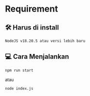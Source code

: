 # Requirement

## 🛠️ Harus di install    
```bash
NodeJS v18.20.5 atau versi lebih baru
```
          
## 💻 Cara Menjalankan
  
```bash
npm run start
```
atau

```bash
node index.js
```
